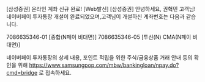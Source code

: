 [삼성증권] 온라인 계좌 신규 완료!
[Web발신]
[삼성증권]
안녕하세요, 권혁민 고객님! 
네이버페이 투자통장 개설이 완료되었으며,고객님이 개설하신 계좌번호는 다음과 같습니다.
 
7086635346-01 [종합(N페이 비대면)] 
7086635346-05 [투신(N) CMA(N페이 비대면)] 
 
네이버페이 투자통장의 상세 내용, 포인트 적립을 위한 주식/금융상품 거래 안내 등의 확인을 위해 
https://www.samsungpop.com/mbw/bankingloan/npay.do?cmd=bridge 로 접속하세요.